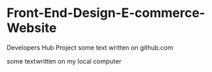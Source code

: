 # Front-End-Design-E-commerce-Website
Developers Hub Project
some text written on github.com

some textwritten on my local computer